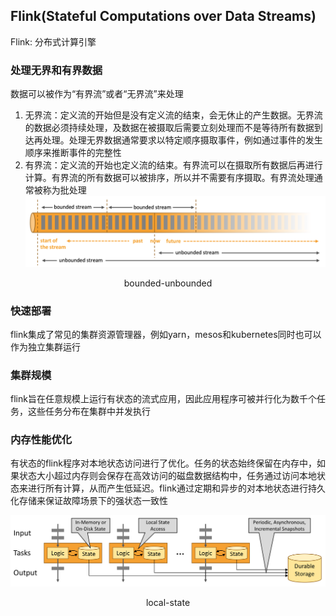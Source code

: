 ## Flink(Stateful Computations over Data Streams)
Flink: 分布式计算引擎

### 处理无界和有界数据
数据可以被作为“有界流”或者“无界流”来处理

1. 无界流：定义流的开始但是没有定义流的结束，会无休止的产生数据。无界流的数据必须持续处理，及数据在被摄取后需要立刻处理而不是等待所有数据到达再处理。处理无界数据通常要求以特定顺序摄取事件，例如通过事件的发生顺序来推断事件的完整性
2. 有界流：定义流的开始也定义流的结束。有界流可以在摄取所有数据后再进行计算。有界流的所有数据可以被排序，所以并不需要有序摄取。有界流处理通常被称为批处理
![image](frame_img/bounded-unbounded.png)
<p align="center">bounded-unbounded</p>

### 快速部署
flink集成了常见的集群资源管理器，例如yarn，mesos和kubernetes同时也可以作为独立集群运行

### 集群规模
flink旨在任意规模上运行有状态的流式应用，因此应用程序可被并行化为数千个任务，这些任务分布在集群中并发执行

### 内存性能优化
有状态的flink程序对本地状态访问进行了优化。任务的状态始终保留在内存中，如果状态大小超过内存则会保存在高效访问的磁盘数据结构中，任务通过访问本地状态来进行所有计算，从而产生低延迟。flink通过定期和异步的对本地状态进行持久化存储来保证故障场景下的强状态一致性

![image](frame_img/local-state.png)
<p align="center">local-state</p>
